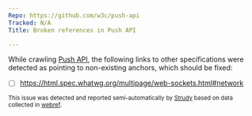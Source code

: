 ```yaml
---
Repo: https://github.com/w3c/push-api
Tracked: N/A
Title: Broken references in Push API

---
```


While crawling [Push API](https://w3c.github.io/push-api/), the following links to other specifications were detected as pointing to non-existing anchors, which should be fixed:
* [ ] https://html.spec.whatwg.org/multipage/web-sockets.html#network

<sub>This issue was detected and reported semi-automatically by [Strudy](https://github.com/w3c/strudy/) based on data collected in [webref](https://github.com/w3c/webref/).</sub>